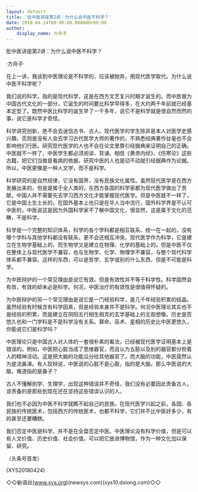 ```yaml
---
layout: default
title: '批中医讲座第2讲：为什么说中医不科学？'
date: 2018-04-24T00:00:00.000000+08:00
author:
    display_name: 方舟子
---
```


批中医讲座第2讲：为什么说中医不科学？

·方舟子·

在上一讲，我谈到中医理论是不科学的，应该被抛弃，用现代医学取代。为什么说中医不科学呢？

我们说的科学，指的是现代科学，这是在西方文艺复兴时期才诞生的。而中医做为中国古代文化的一部分，它诞生的时间要比科学早得多，在大约两千年前就已经基本定型了。既然中医比科学的诞生早了一千多年，说它不是科学就是很自然而然的事，说它是科学才奇怪。

科学讲究创新，绝不会去迷信古书、古人。现代医学的学生除非是本人对医学史感兴趣，否则是没有人会去学习古代医学大师的著作的，不熟悉经典著作丝毫也不会影响他们行医。研究现代医学的人也不会在论文里靠引经据典来证明自己的正确。中医就不一样了，中医学生都必须阅读、背诵、相信《黄帝内经》、《伤寒论》这些古籍，把它们当做是看病的依据，研究中医的人也是动不动就引经据典作为论据。所以，中医更像是一种人文学，而不是科学。

科学研究的是自然规律，它没有国界，没有民族文化属性。虽然现代医学是在西方发展出来的，但是是属于全人类的，东西方各国的科学家都为现代医学做出了贡献。中国人并不需要先去学习西方文化才能掌握现代医学。但是中医就不一样了，它是中国土生土长的，在国外基本上也只是在华人当中流行，国外科学界是不认可中医的，中医说这是因为外国科学家不了解中国文化，很显然，这是属于文化的范畴，不是科学。

科学是一个完整的知识体系，科学的各个学科都是相互联系、统一在一起的，没有哪个学科与其他学科都没有联系，更不会还相互冲突。现代医学作为科学，它是建立在生物学基础上的，而生物学又是建立在物理、化学的基础上的。但是中医不仅在整体上与现代医学不兼容，也与生物学、化学、物理学不兼容，与整个现代科学体系都不兼容。这样的东西，可以是哲学、玄学或别的什么东西，但是不可能是科学。

为中医辩护的一个常见理由是说它有效。但是有效性并不等于科学性。科学固然会有效，有效的却未必是科学。何况，中医治疗的有效性是很值得怀疑的。

为中医辩护的另一个常见理由是说它是一门经验科学，是几千年经验积累的结晶。虽然经验有时候含有科学因素，但是经验本身并不是科学。何况中医理论其实也不是经验的积累，而是建立在阴阳五行相生相克的玄学基础上的主观想像。历史是否悠久也和一门学科是不是科学没有关系。算命、巫术、星相的历史比中医更悠久，你能说它们是科学吗？

中医理论只是中国古人对人体的一套很朴素的看法，已经被现代医学证明基本上是错误的。例如，中医把心脏当成了思维器官，而且认为五脏以及别的器官都分担着人的精神活动。这是把大脑的功能瓜分给其他器官了。而大脑的功能，中医竟然认为是流鼻涕。有人狡辩说，中医说的心脏不是心脏，指的是大脑。那么中医说的大脑，难道指的是鼻子？

古人不懂解剖学、生理学，出现这种错误并不奇怪，我们没有必要因此责备古人，该责备的是那些到现在还在坚持这些错误认识的人。

我们也不必因为中医不科学就瞧不起自己的民族。在现代医学兴起之前，各国、各民族的传统医术，包括西方的传统医术，也都不科学，它们并不比中医好多少，有的甚至还要糟糕。

我们否定中医是科学，并不是在全盘否定中医。中医理论没有科学价值，但是可以有人文价值、历史价值、社会价值，可以把它放进博物馆，作为一种文化加以保留、研究。

（头条号首发）

(XYS20180424)

◇◇新语丝(www.xys.org)(newxys.com)(xys10.dxiong.com)◇◇

